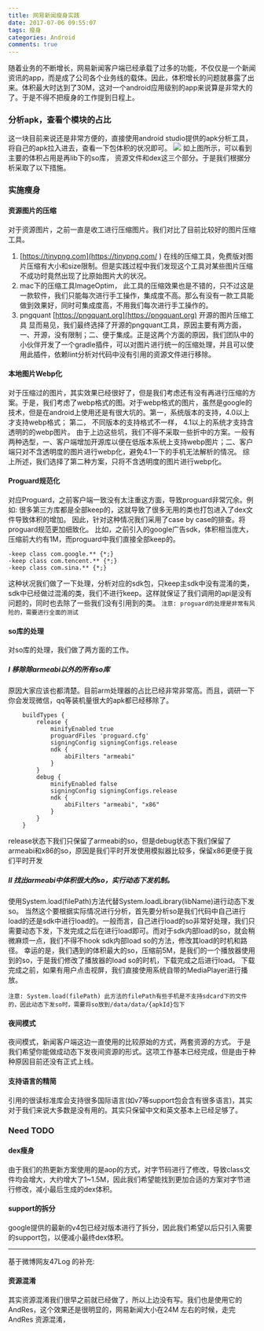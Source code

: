 ```yaml
---
title: 网易新闻瘦身实践
date: 2017-07-06 09:55:07
tags: 瘦身
categories: Android
comments: true
---
```

随着业务的不断增长，网易新闻客户端已经承载了过多的功能，不仅仅是一个新闻资讯的app，而是成了公司各个业务线的载体。因此，体积增长的问题就暴露了出来。体积最大时达到了30M，这对一个android应用级别的app来说算是非常大的了。于是不得不把瘦身的工作提到日程上。
### 分析apk，查看个模块的占比
这一块目前来说还是非常方便的，直接使用android studio提供的apk分析工具，将自己的apk拉入进去，查看一下包体积的状况即可。
![](网易新闻瘦身实践/apkanalyze.jpg)
如上图所示，可以看到主要的体积占用是再lib下的so库， 资源文件和dex这三个部分。于是我们根据分析采取了以下措施。
### 实施瘦身
#### 资源图片的压缩
对于资源图片，之前一直是收工进行压缩图片。我们对比了目前比较好的图片压缩工具。
1. [https://tinypng.com](https://tinypng.com/  )  在线的压缩工具，免费版对图片压缩有大小和size限制。但是实践过程中我们发现这个工具对某些图片压缩不成功时竟然出现了比原始图片大的状况。
2. mac下的压缩工具ImageOptim， 此工具的压缩效果也是不错的，只不过这是一款软件，我们只能每次进行手工操作，集成度不高。那么有没有一款工具能做到效果好，同时可集成度高，不用我们每次进行手工操作的。
3. pngquant [https://pngquant.org](https://pngquant.org) 开源的图片压缩工具
显而易见，我们最终选择了开源的pngquant工具，原因主要有两方面，一、开源，没有限制；二、便于集成。正是这两个方面的原因，我们团队中的小伙伴开发了一个gradle插件，可以对图片进行统一的压缩处理，并且可以使用此插件，依赖lint分析对代码中没有引用的资源文件进行移除。
#### 本地图片Webp化
对于压缩过的图片，其实效果已经很好了，但是我们考虑还有没有再进行压缩的方案。于是，我们考虑了webp格式的图。对于webp格式的图片，虽然是google的技术，但是在android上使用还是有很大坑的。第一，系统版本的支持，4.0以上才支持webp格式； 第二， 不同版本的支持格式不一样， 4.1以上的系统才支持含透明的的webp图片。
由于上边这些坑，我们不得不采取一些折中的方案。一般有两种选型，一、客户端增加开源库以便在低版本系统上支持webp图片；二、客户端只对不含透明度的图片进行webp化，避免4.1一下的手机无法解析的情况。
综上所述，我们选择了第二种方案，只将不含透明度的图片进行webp化。
#### Proguard规范化
对应Proguard，之前客户端一致没有太注重这方面，导致proguard非常冗余。例如: 很多第三方库都是全部keep的，这就导致了很多无用的类也打包进入了dex文件导致体积的增加。
因此，针对这种情况我们采用了case by case的排查。将proguard规范更加细致化。 比如，之前引入的google广告sdk，体积相当庞大，压缩前大约有1M，而proguard中我们直接全部keep的。
```
-keep class com.google.** {*;} 
-keep class com.tencent.** {*;}
-keep class com.sina.** {*;} 
```
这种状况我们做了一下处理，分析对应的sdk包，只keep主sdk中没有混淆的类，sdk中已经做过混淆的类，我们不进行keep。这样就保证了我们调用的api是没有问题的，同时也去除了一些我们没有引用到的类。
`注意: proguard的处理是非常有风险的，需要进行全面的测试`
#### so库的处理
对so库的处理，我们做了两方面的工作。
##### I 移除除armeabi以外的所有so库
原因大家应该也都清楚。目前arm处理器的占比已经非常非常高。而且，调研一下你会发现微信，qq等装机量很大的apk都已经移除了。
```
    buildTypes {
        release {
            minifyEnabled true
            proguardFiles 'proguard.cfg'
            signingConfig signingConfigs.release
            ndk {
                abiFilters "armeabi"
            }
        }
        debug {
            minifyEnabled false
            signingConfig signingConfigs.release
            ndk {
                abiFilters "armeabi", "x86"
            }
        }
    }
```
release状态下我们只保留了armeabi的so，但是debug状态下我们保留了armeabi和x86的so，原因是我们平时开发使用模拟器比较多，保留x86更便于我们平时开发
#####  II 找出armeabi中体积很大的so，实行动态下发机制。
使用System.load(filePath)方法代替System.loadLibrary(libName)进行动态下发so。
当然这个要根据实际情况进行分析，首先要分析so是我们代码中自己进行load的还是sdk中进行load的。一般而言，自己进行load的so非常好处理，我们只需要动态下发，下发完成之后在进行load即可。而对于sdk内部load的so，就会稍微麻烦一点，我们不得不hook sdk内部load so的方法，修改其load的时机和路径。
幸运的是，我们遇到的体积最大的so，压缩前5M，是我们的一个播放器使用到的so，于是我们修改了播放器的load so的时机，下载完成之后进行load。 下载完成之前，如果有用户点击视屏，我们直接使用系统自带的MediaPlayer进行播放。

`注意: System.load(filePath) 此方法的filePath有些手机是不支持sdcard下的文件的，因此动态下发so时，需要将so放到/data/data/{apkId}包下`
#### 夜间模式
夜间模式，新闻客户端这边一直使用的比较原始的方式，两套资源的方式。
于是我们希望你能做成动态下发夜间资源的形式。这项工作基本已经完成，但是由于种种原因目前还没有正式上线。
#### 支持语言的精简
引用的很读标准库会支持很多国际语言(如v7等support包会含有很多语言)，其实对于我们来说大多数是没有用的。其实只保留中文和英文基本上已经足够了。
### Need TODO
#### dex瘦身
由于我们的热更新方案使用的是aop的方式，对字节码进行了修改，导致class文件均会增大，大约增大了1~1.5M，因此我们希望能找到更加合适的方案对字节进行修改，减小最后生成的dex体积。
#### support的拆分
google提供的最新的v4包已经对版本进行了拆分，因此我们希望以后只引入需要的support包，以便减小最终dex体积。

- - - - 
基于微博网友47Log 的补充:
#### 资源混淆
其实资源混淆我们很早之前就已经做了，所以上边没有写。我们也是使用它的 AndRes，这个效果还是很明显的，网易新闻大小在24M 左右的时候，走完 AndRes 资源混淆，

